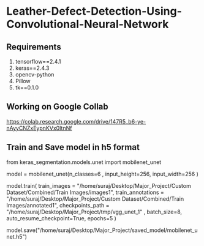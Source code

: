 # Leather-Defect-Detection-Using-Convolutional-Neural-Network

## Requirements
1. tensorflow==2.4.1
2. keras==2.4.3
3. opencv-python
4. Pillow
5. tk==0.1.0


## Working on Google Collab
https://colab.research.google.com/drive/147R5_b6-ye-nAyyCNZxEypnKVx0ItnNf

## Train and Save model in h5 format

from keras_segmentation.models.unet import mobilenet_unet

model = mobilenet_unet(n_classes=6 ,  input_height=256, input_width=256  )

model.train(
    train_images =  "/home/suraj/Desktop/Major_Project/Custom Dataset/Combined/Train Images/images1",
    train_annotations = "/home/suraj/Desktop/Major_Project/Custom Dataset/Combined/Train Images/annotated1",
    checkpoints_path = "/home/suraj/Desktop/Major_Project/tmp/vgg_unet_1" , 
    batch_size=8,
    auto_resume_checkpoint=True,
    epochs=5
)

model.save("/home/suraj/Desktop/Major_Project/saved_model/mobilenet_unet.h5")

